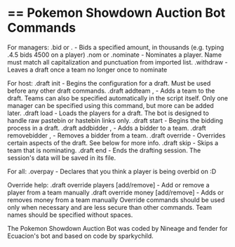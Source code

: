 == 
Pokemon Showdown Auction Bot Commands 
==
For managers:
.bid <amount> or .<amount> - Bids a specified amount, in thousands (e.g. typing .4.5 bids 4500 on a player)
.nom or .nominate <player> - Nominates a player. Name must match all capitalization and punctuation from imported list.
.withdraw - Leaves a draft once a team no longer once to nominate
 
For host:
.draft init - Begins the configuration for a draft. Must be used before any other draft commands.
.draft addteam <name>, <manager> - Adds a team to the draft. Teams can also be specified automatically in the script itself. Only one manager can be specified using this command, but more can be added later.
.draft load <url> - Loads the players for a draft. The bot is designed to handle raw pastebin or hastebin links only.
.draft start - Begins the bidding process in a draft.
.draft addbidder <team>, <name> - Adds a bidder to a team.
.draft removebidder <team>, <name> - Removes a bidder from a team.
.draft override <options> - Overrides certain aspects of the draft. See below for more info.
.draft skip - Skips a team that is nominating.
.draft end - Ends the drafting session. The session's data will be saved in its file.
 
For all:
.overpay - Declares that you think a player is being overbid on :D
 
Override help:
.draft override players [add/remove] <team> <player> - Add or remove a player from a team manually
.draft override money [add/remove] <team> <amount> - Adds or removes money from a team manually
Override commands should be used only when necessary and are less secure than other commands. Team names should be specified without spaces.
 
The Pokemon Showdown Auction Bot was coded by Nineage and fender for Ecuacion's bot and based on code by sparkychild.
